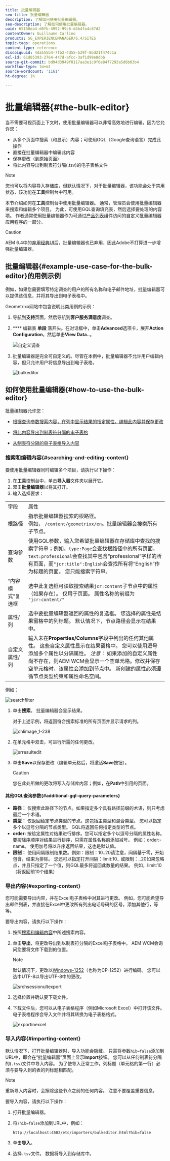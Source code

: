 ```yaml
---
title: 批量编辑器
seo-title: 批量编辑器
description: 了解如何使用批量编辑器。
seo-description: 了解如何使用批量编辑器。
uuid: 65158ea4-d0fb-4992-99c6-d4b4fa4c87d2
contentOwner: Guillaume Carlino
products: SG_EXPERIENCEMANAGER/6.4/SITES
topic-tags: operations
content-type: reference
discoiquuid: 4da555b4-7fb2-4d55-b29f-8bd21f474c1a
exl-id: 61d85393-2764-447d-afcc-3af1d99e8dbb
source-git-commit: bd94d3949f0117aa3e1c9f0e84f7293a5d6b03b4
workflow-type: tm+mt
source-wordcount: '1161'
ht-degree: 1%

---
```


# 批量编辑器{#the-bulk-editor}

当不需要可视页面上下文时，使用批量编辑器可以非常高效地进行编辑，因为它允许您：

* 从多个页面中搜索（和显示）内容；可使用GQL（Google查询语言）完成此操作
* 直接在批量编辑器中编辑此内容
* 保存更改（到原始页面）
* 将此内容导出到制表符分隔(.tsv)的电子表格文件

>[!NOTE]
>
>您也可以将内容导入存储库，但默认情况下，对于批量编辑器，该功能会处于禁用状态，该功能在&#x200B;**工具**&#x200B;控制台中可用。

本节介绍如何在&#x200B;**工具**&#x200B;控制台中使用批量编辑器。 通常，管理员会使用批量编辑器来搜索和编辑多个项目。 为此，可使用GQL查询填充表，然后选择要处理的内容项。 作者通常使用批量编辑器作为可通过[产品列表](/help/sites-authoring/default-components.md)组件访问的自定义批量编辑器应用程序的一部分。

>[!CAUTION]
>
>AEM 6.4中的[弃用经典UI](/help/release-notes/deprecated-removed-features.md)后，批量编辑器也已弃用，因此Adobe不打算进一步增强批量编辑器。

## 批量编辑器{#example-use-case-for-the-bulk-editor}的用例示例

例如，如果您需要填写特定调查的用户的所有名称和电子邮件地址，批量编辑器可以提供该信息，并将其导出到电子表格中。

Geometrixx网站中包含说明此类用例的示例：

1. 导航到&#x200B;**支持**&#x200B;页面，然后导航到&#x200B;**客户服务满意度**&#x200B;调查。
1. **** 编辑表 **单段** 落开头。在对话框中，单击&#x200B;**Advanced**&#x200B;选项卡，展开&#x200B;**Action Configuration**，然后单击&#x200B;**View Data..**。

   ![自定义调查](assets/custsatsurvey.png)

1. 批量编辑器是完全可自定义的。尽管在本例中，批量编辑器不允许用户编辑内容，但只允许用户将信息导出到电子表格。

   ![bulkeditor](assets/bulkeditor.png)

## 如何使用批量编辑器{#how-to-use-the-bulk-editor}

批量编辑器允许您：

* [根据查询参数搜索内容，在列中显示结果的指定属性，编辑此内容并保存更改](#searching-and-editing-content)
* [将此内容导出到制表符分隔的电子表格](#exporting-content)

* [从制表符分隔的电子表格导入内容](#importing-content)

### 搜索和编辑内容{#searching-and-editing-content}

要使用批量编辑器同时编辑多个项目，请执行以下操作：

1. 在&#x200B;**工具**&#x200B;控制台中，单击&#x200B;**导入器**&#x200B;文件夹以展开它。
1. 双击&#x200B;**批量编辑器**&#x200B;以将其打开。
1. 输入选择要求：

<table> 
 <tbody> 
  <tr> 
   <td>字段</td> 
   <td>属性</td> 
  </tr> 
  <tr> 
   <td>根路径</td> 
   <td>指示批量编辑器搜索的根路径。<br /> 例如，  <code>/content/geometrixx/en</code>。批量编辑器会搜索所有子节点。</td> 
  </tr> 
  <tr> 
   <td>查询参数</td> 
   <td>使用GQL参数，输入您希望批量编辑器在存储库中查找的搜索字符串；例如，<code>type:Page</code>会查找根路径中的所有页面，<code>text:professional</code>会查找其中包含“professional”字样的所有页面，而<code>"jcr:title":English</code>会查找所有将“English”作为标题的页面。 您只能搜索字符串。</td> 
  </tr> 
  <tr> 
   <td>“内容模式”复选框</td> 
   <td>选中此复选框可读取搜索结果<code>jcr:content</code>子节点中的属性（如果存在）。 仅用于页面。 属性名称的前缀为 <code>"jcr:content/"</code></td> 
  </tr> 
  <tr> 
   <td>属性/列</td> 
   <td>选中要批量编辑器返回的属性的复选框。 您选择的属性是结果窗格中的列标题。 默认情况下，节点路径会显示在结果中。</td> 
  </tr> 
  <tr> 
   <td>自定义属性/列</td> 
   <td>输入未在<strong>Properties/Columns</strong>字段中列出的任何其他属性。 这些自定义属性显示在结果窗格中。 您可以使用逗号添加多个属性以分隔属性。 <i>注意：</i> 如果添加的自定义属性尚不存在，则AEM WCM会显示一个空单元格。修改并保存空单元格时，该属性会添加到节点中。 新创建的属性必须遵循节点类型约束和属性命名空间。</td> 
  </tr> 
 </tbody> 
</table>

例如：

![searchfilter](assets/searchfilter.png)

1. 单击&#x200B;**搜索**。 批量编辑器会显示结果。

   对于上述示例，将返回符合搜索标准的所有页面并显示请求的列。

   ![chlimage_1-238](assets/chlimage_1-238.png)

1. 在单元格中双击，可进行所需的任何更改。

   ![srresultedit](assets/srchresultedit.png)

1. 单击&#x200B;**Save**&#x200B;以保存更改（编辑单元格后，将激活&#x200B;**Save**&#x200B;按钮）。

   >[!CAUTION]
   >
   >您在此处所做的更改将写入存储库内容；例如，在&#x200B;**Path**&#x200B;中引用的页面。

#### 其他GQL查询参数{#additional-gql-query-parameters}

* **路径：** 仅搜索此路径下的节点。如果指定多个具有路径前缀的术语，则只考虑最后一个术语。
* **类型：** 仅返回给定节点类型的节点。这包括主类型和混合类型。 您可以指定多个以逗号分隔的节点类型。 GQL将返回任何指定类型的节点。
* **order:** 按给定属性对结果进行排序。您可以指定多个以逗号分隔的属性名称。 要按降序顺序对结果进行排序，只需在属性名称前添加减号。 例如：order:-name。 使用加号将以升序返回结果，这也是默认值。
* **限制：** 使用间隔限制结果数。例如：限制：10..20请注意，间隔基于零，开始包含，结束为排除。 您还可以指定打开间隔：limit:10.. 或限制：..20如果忽略点，并且只指定了一个值，则GQL最多将返回此数量的结果。 例如，limit:10（将返回前10个结果）

### 导出内容{#exporting-content}

您可能需要导出内容，并在Excel电子表格中对其进行更改。 例如，您可能希望导出邮件列表，并直接在Excel中更改所有列出电话号码的区号，添加其他行，等等。

要导出内容，请执行以下操作：

1. 按照[搜索和编辑内容](#searching-and-editing-content)中所述搜索内容。
1. 单击&#x200B;**导出**，将更改导出到以制表符分隔的Excel电子表格中。 AEM WCM会询问您要将文件下载到的位置。

   >[!NOTE]
   >
   >默认情况下，更改以[Windows-1252](https://en.wikipedia.org/wiki/Windows-1252)（也称为CP-1252）进行编码。 您可以选中UTF-8以导出UTF-8中的更改。

   ![srchsessionultexport](assets/srchrsesultexport.png)

1. 选择位置并确认要下载文件。
1. 下载文件后，您可以从电子表格程序（例如Microsoft Excel）中打开该文件。 电子表格程序会导入文件并将其转换为电子表格格式。

   ![exportinexcel](assets/exportinexcel.png)

### 导入内容{#importing-content}

默认情况下，打开批量编辑器时，导入功能会隐藏。 只需将参数`hib=false`添加到URL中，即会在“批量编辑器”页面上显示&#x200B;**Import**&#x200B;按钮。 您可以从任何制表符分隔的(`.tsv`)文件中导入内容。 为了使导入正常工作，列标题（单元格的第一行）必须与要导入到的表的列标题相匹配。

>[!NOTE]
>
>重新导入内容时，会擦除这些节点之前的任何内容。 注意不要覆盖重要信息。

要导入内容，请执行以下操作：

1. 打开批量编辑器。
1. 将`?hib=false`添加到URL中，例如：

   `http://localhost:4502/etc/importers/bulkeditor.html?hib=false`

1. 单击&#x200B;**导入**。
1. 选择`.tsv`文件。 数据将导入到存储库中。
